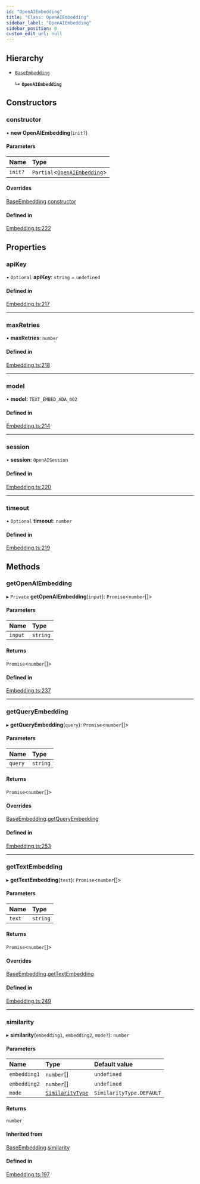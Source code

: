 ```yaml
---
id: "OpenAIEmbedding"
title: "Class: OpenAIEmbedding"
sidebar_label: "OpenAIEmbedding"
sidebar_position: 0
custom_edit_url: null
---
```


## Hierarchy

- [`BaseEmbedding`](BaseEmbedding.md)

  ↳ **`OpenAIEmbedding`**

## Constructors

### constructor

• **new OpenAIEmbedding**(`init?`)

#### Parameters

| Name | Type |
| :------ | :------ |
| `init?` | `Partial`<[`OpenAIEmbedding`](OpenAIEmbedding.md)\> |

#### Overrides

[BaseEmbedding](BaseEmbedding.md).[constructor](BaseEmbedding.md#constructor)

#### Defined in

[Embedding.ts:222](https://github.com/run-llama/LlamaIndexTS/blob/35f3030/packages/core/src/Embedding.ts#L222)

## Properties

### apiKey

• `Optional` **apiKey**: `string` = `undefined`

#### Defined in

[Embedding.ts:217](https://github.com/run-llama/LlamaIndexTS/blob/35f3030/packages/core/src/Embedding.ts#L217)

___

### maxRetries

• **maxRetries**: `number`

#### Defined in

[Embedding.ts:218](https://github.com/run-llama/LlamaIndexTS/blob/35f3030/packages/core/src/Embedding.ts#L218)

___

### model

• **model**: `TEXT_EMBED_ADA_002`

#### Defined in

[Embedding.ts:214](https://github.com/run-llama/LlamaIndexTS/blob/35f3030/packages/core/src/Embedding.ts#L214)

___

### session

• **session**: `OpenAISession`

#### Defined in

[Embedding.ts:220](https://github.com/run-llama/LlamaIndexTS/blob/35f3030/packages/core/src/Embedding.ts#L220)

___

### timeout

• `Optional` **timeout**: `number`

#### Defined in

[Embedding.ts:219](https://github.com/run-llama/LlamaIndexTS/blob/35f3030/packages/core/src/Embedding.ts#L219)

## Methods

### getOpenAIEmbedding

▸ `Private` **getOpenAIEmbedding**(`input`): `Promise`<`number`[]\>

#### Parameters

| Name | Type |
| :------ | :------ |
| `input` | `string` |

#### Returns

`Promise`<`number`[]\>

#### Defined in

[Embedding.ts:237](https://github.com/run-llama/LlamaIndexTS/blob/35f3030/packages/core/src/Embedding.ts#L237)

___

### getQueryEmbedding

▸ **getQueryEmbedding**(`query`): `Promise`<`number`[]\>

#### Parameters

| Name | Type |
| :------ | :------ |
| `query` | `string` |

#### Returns

`Promise`<`number`[]\>

#### Overrides

[BaseEmbedding](BaseEmbedding.md).[getQueryEmbedding](BaseEmbedding.md#getqueryembedding)

#### Defined in

[Embedding.ts:253](https://github.com/run-llama/LlamaIndexTS/blob/35f3030/packages/core/src/Embedding.ts#L253)

___

### getTextEmbedding

▸ **getTextEmbedding**(`text`): `Promise`<`number`[]\>

#### Parameters

| Name | Type |
| :------ | :------ |
| `text` | `string` |

#### Returns

`Promise`<`number`[]\>

#### Overrides

[BaseEmbedding](BaseEmbedding.md).[getTextEmbedding](BaseEmbedding.md#gettextembedding)

#### Defined in

[Embedding.ts:249](https://github.com/run-llama/LlamaIndexTS/blob/35f3030/packages/core/src/Embedding.ts#L249)

___

### similarity

▸ **similarity**(`embedding1`, `embedding2`, `mode?`): `number`

#### Parameters

| Name | Type | Default value |
| :------ | :------ | :------ |
| `embedding1` | `number`[] | `undefined` |
| `embedding2` | `number`[] | `undefined` |
| `mode` | [`SimilarityType`](../enums/SimilarityType.md) | `SimilarityType.DEFAULT` |

#### Returns

`number`

#### Inherited from

[BaseEmbedding](BaseEmbedding.md).[similarity](BaseEmbedding.md#similarity)

#### Defined in

[Embedding.ts:197](https://github.com/run-llama/LlamaIndexTS/blob/35f3030/packages/core/src/Embedding.ts#L197)
